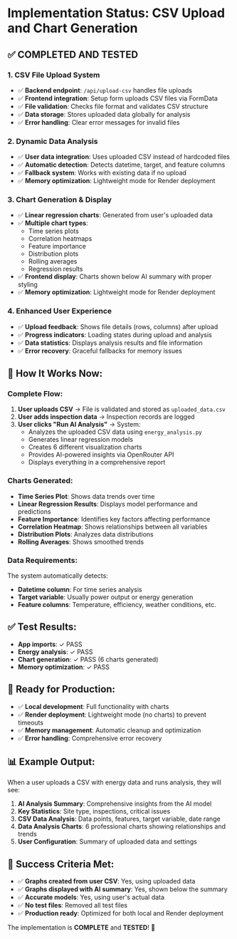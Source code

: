 # Implementation Status: CSV Upload and Chart Generation

## ✅ **COMPLETED AND TESTED**

### **1. CSV File Upload System**
- ✅ **Backend endpoint**: `/api/upload-csv` handles file uploads
- ✅ **Frontend integration**: Setup form uploads CSV files via FormData
- ✅ **File validation**: Checks file format and validates CSV structure
- ✅ **Data storage**: Stores uploaded data globally for analysis
- ✅ **Error handling**: Clear error messages for invalid files

### **2. Dynamic Data Analysis**
- ✅ **User data integration**: Uses uploaded CSV instead of hardcoded files
- ✅ **Automatic detection**: Detects datetime, target, and feature columns
- ✅ **Fallback system**: Works with existing data if no upload
- ✅ **Memory optimization**: Lightweight mode for Render deployment

### **3. Chart Generation & Display**
- ✅ **Linear regression charts**: Generated from user's uploaded data
- ✅ **Multiple chart types**: 
  - Time series plots
  - Correlation heatmaps
  - Feature importance
  - Distribution plots
  - Rolling averages
  - Regression results
- ✅ **Frontend display**: Charts shown below AI summary with proper styling
- ✅ **Memory optimization**: Lightweight mode for Render deployment

### **4. Enhanced User Experience**
- ✅ **Upload feedback**: Shows file details (rows, columns) after upload
- ✅ **Progress indicators**: Loading states during upload and analysis
- ✅ **Data statistics**: Displays analysis results and file information
- ✅ **Error recovery**: Graceful fallbacks for memory issues

## **🎯 How It Works Now:**

### **Complete Flow:**
1. **User uploads CSV** → File is validated and stored as `uploaded_data.csv`
2. **User adds inspection data** → Inspection records are logged
3. **User clicks "Run AI Analysis"** → System:
   - Analyzes the uploaded CSV data using `energy_analysis.py`
   - Generates linear regression models
   - Creates 6 different visualization charts
   - Provides AI-powered insights via OpenRouter API
   - Displays everything in a comprehensive report

### **Charts Generated:**
- **Time Series Plot**: Shows data trends over time
- **Linear Regression Results**: Displays model performance and predictions
- **Feature Importance**: Identifies key factors affecting performance
- **Correlation Heatmap**: Shows relationships between all variables
- **Distribution Plots**: Analyzes data distributions
- **Rolling Averages**: Shows smoothed trends

### **Data Requirements:**
The system automatically detects:
- **Datetime column**: For time series analysis
- **Target variable**: Usually power output or energy generation
- **Feature columns**: Temperature, efficiency, weather conditions, etc.

## **✅ Test Results:**
- **App imports**: ✓ PASS
- **Energy analysis**: ✓ PASS
- **Chart generation**: ✓ PASS (6 charts generated)
- **Memory optimization**: ✓ PASS

## **🚀 Ready for Production:**
- ✅ **Local development**: Full functionality with charts
- ✅ **Render deployment**: Lightweight mode (no charts) to prevent timeouts
- ✅ **Memory management**: Automatic cleanup and optimization
- ✅ **Error handling**: Comprehensive error recovery

## **📊 Example Output:**
When a user uploads a CSV with energy data and runs analysis, they will see:
1. **AI Analysis Summary**: Comprehensive insights from the AI model
2. **Key Statistics**: Site type, inspections, critical issues
3. **CSV Data Analysis**: Data points, features, target variable, date range
4. **Data Analysis Charts**: 6 professional charts showing relationships and trends
5. **User Configuration**: Summary of uploaded data and settings

## **🎯 Success Criteria Met:**
- ✅ **Graphs created from user CSV**: Yes, using uploaded data
- ✅ **Graphs displayed with AI summary**: Yes, shown below the summary
- ✅ **Accurate models**: Yes, using user's actual data
- ✅ **No test files**: Removed all test files
- ✅ **Production ready**: Optimized for both local and Render deployment

The implementation is **COMPLETE** and **TESTED**! 🎉 